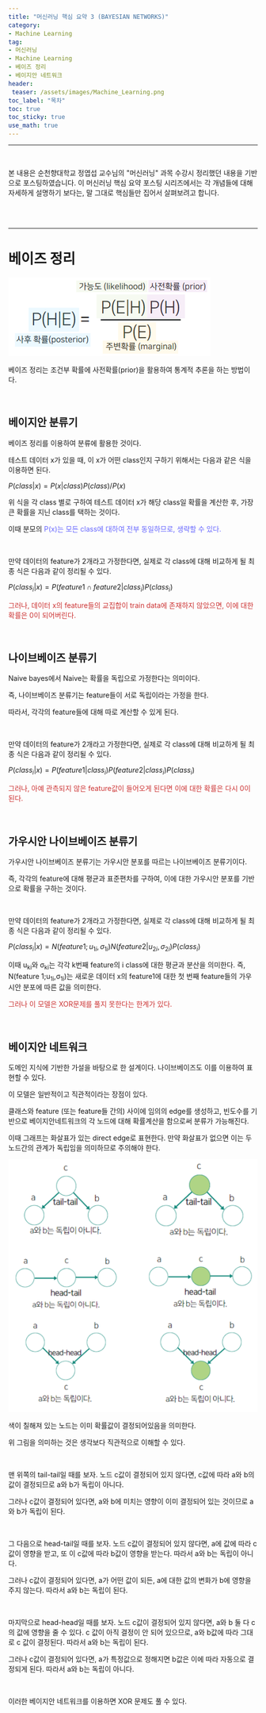 ```yaml
---
title: "머신러닝 핵심 요약 3 (BAYESIAN NETWORKS)"
category: 
- Machine Learning
tag: 
- 머신러닝
- Machine Learning
- 베이즈 정리
- 베이지안 네트워크
header:
 teaser: /assets/images/Machine_Learning.png
toc_label: "목차"
toc: true
toc_sticky: true
use_math: true
---
```


-----

<br/>

본 내용은 순천향대학교 정엽섭 교수님의 "머신러닝" 과목 수강시 정리했던 내용을 기반으로 포스팅하였습니다. 이 머신러닝 핵심 요약 포스팅 시리즈에서는 각 개념들에 대해 자세하게 설명하기 보다는, 말 그대로 핵심들만 집어서 살펴보려고 합니다.

<br/>

<br/>

----

# 베이즈 정리

![image-20210908224045587](/assets/images/2021-09-08-ML-studying/image-20210908224045587.png)

베이즈 정리는 조건부 확률에 사전확률(prior)을 활용하여 통계적 추론을 하는 방법이다.

<br/>

## 베이지안 분류기

베이즈 정리를 이용하여 분류에 활용한 것이다.

테스트 데이터 x가 있을 때, 이 x가  어떤 class인지 구하기 위해서는 다음과 같은 식을 이용하면 된다.

$P(class|x) = P(x|class)P(class) /P(x)$

위 식을 각 class 별로 구하여 테스트 데이터 x가 해당 class일 확률을 계산한 후, 가장 큰 확률을 지닌 class를 택하는 것이다. 

이때 분모의 <font style="color:#6666ff">P(x)는 모든 class에 대하여 전부 동일하므로, 생략할 수 있다.</font>

<br/>

만약 데이터의 feature가 2개라고 가정한다면, 실제로 각 class에 대해 비교하게 될 최종 식은 다음과 같이 정리될 수 있다.

$P(class_{i}|x) = P(feature 1\cap featur e2|class_{i})P(class_{i})$

<font style="color:#cc3333">그러나, 데이터 x의 feature들의 교집합이 train data에 존재하지 않았으면, 이에 대한 확률은 0이 되어버린다.</font>

<br/>

## 나이브베이즈 분류기

Naive bayes에서 Naive는 확률을 독립으로 가정한다는 의미이다.

즉, 나이브베이즈 분류기는 feature들이 서로 독립이라는 가정을 한다. 

따라서, 각각의 feature들에 대해 따로 계산할 수 있게 된다. 

<br/>

만약 데이터의 feature가 2개라고 가정한다면, 실제로 각 class에 대해 비교하게 될 최종 식은 다음과 같이 정리될 수 있다.

$P(class_{i}|x) = P(feature 1|class_{i})P(feature 2|class_{i})P(class_{i})$

<font style="color:#cc3333">그러나, 아예 관측되지 않은 feature값이 들어오게 된다면 이에 대한 확률은 다시 0이 된다.</font>

<br/>

## 가우시안 나이브베이즈 분류기

가우시안 나이브베이즈 분류기는 가우시안 분포를 따르는 나이브베이즈 분류기이다.

즉, 각각의 feature에 대해 평균과 표준편차를 구하여, 이에 대한 가우시안 분포를 기반으로 확률을 구하는 것이다.

<br/>

만약 데이터의 feature가 2개라고 가정한다면, 실제로 각 class에 대해 비교하게 될 최종 식은 다음과 같이 정리될 수 있다.

$P(class_{i}|x) = N(feature 1;u_{1i},σ_{1i})N(feature 2|u_{2i},σ_{2i})P(class_{i})$

이때 u<sub>ki</sub>와 σ<sub>ki</sub>는 각각 k번째 feature의 i class에 대한 평균과 분산을 의미한다. 즉, N(feature 1;u<sub>1i</sub>,σ<sub>1i</sub>)는 새로운 데이터 x의 feature1에 대한 첫 번째 feature들의 가우시안 분포에 따른 값을 의미한다.

<font style="color:#cc3333">그러나 이 모델은 XOR문제를 풀지 못한다는 한계가 있다.</font>

<br/>

## 베이지안 네트워크

도메인 지식에 기반한 가설을 바탕으로 한 설계이다. 나이브베이즈도 이를 이용하여 표현할 수 있다. 

이 모델은 일반적이고 직관적이라는 장점이 있다.

클래스와 feature (또는 feature들 간의) 사이에 임의의 edge를 생성하고, 빈도수를 기반으로 베이지안네트워크의 각 노드에 대해 확률계산을 함으로써 분류가 가능해진다.

이때 그래프는 화살표가 있는 direct edge로 표현한다. 만약 화살표가 없으면 이는 두 노드간의 관계가 독립임을 의미하므로 주의해야 한다.

![image-20210908220533408](/assets/images/2021-09-08-ML-studying/image-20210908220533408.png)

색이 칠해져 있는 노드는 이미 확률값이 결정되어있음을 의미한다. 

위 그림을 의미하는 것은 생각보다 직관적으로 이해할 수 있다. 

<br/>

맨 위쪽의 tail-tail일 때를 보자. 노드 c값이 결정되어 있지 않다면, c값에 따라 a와 b의 값이 결정되므로 a와 b가 독립이 아니다. 

그러나 c값이 결정되어 있다면, a와 b에 미치는 영향이 이미 결정되어 있는 것이므로 a와 b가 독립이 된다.

<br/>

그 다음으로 head-tail일 때를 보자. 노드 c값이 결정되어 있지 않다면, a에 값에 따라 c값이 영향을 받고, 또 이 c값에 따라 b값이 영향을 받는다. 따라서 a와 b는 독립이 아니다. 

그러나 c값이 결정되어 있다면, a가 어떤 값이 되든, a에 대한 값의 변화가 b에 영향을 주지 않는다. 따라서 a와 b는 독립이 된다.

<br/>

마지막으로 head-head일 때를 보자. 노드 c값이 결정되어 있지 않다면, a와 b 둘 다 c의 값에 영향을 줄 수 있다. c 값이 아직 결정이 안 되어 있으므로, a와 b값에 따라 그대로 c 값이 결정된다. 따라서 a와 b는 독립이 된다. 

그러나 c값이 결정되어 있다면, a가 특정값으로 정해지면 b값은 이에 따라 자동으로 결정되게 된다. 따라서 a와 b는 독립이 아니다.

<br/>

이러한 베이지안 네트워크를 이용하면 XOR 문제도 풀 수 있다.

<br/>

<br/>
